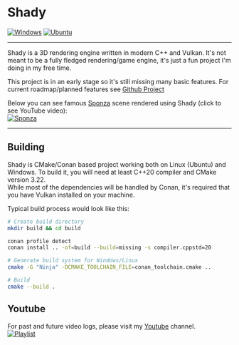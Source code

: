 # Shady
[![Windows](https://github.com/JacobDomagala/Shady/actions/workflows/windows.yml/badge.svg?branch=master)](https://github.com/JacobDomagala/Shady/actions/workflows/windows.yml?query=branch%3Amaster)
[![Ubuntu](https://github.com/JacobDomagala/Shady/actions/workflows/ubuntu.yml/badge.svg?branch=master)](https://github.com/JacobDomagala/Shady/actions/workflows/ubuntu.yml?query=branch%3Amaster)

------------------------------------------------------------

Shady is a 3D rendering engine written in modern C++ and Vulkan. It's not meant to be a fully fledged rendering/game engine, it's just a fun project I'm doing in my free time. </br>

This project is in an early stage so it's still missing many basic features. For current roadmap/planned features see [Github Project](https://github.com/users/JacobDomagala/projects/3/views/1) </br>

Below you can see famous [Sponza](https://en.wikipedia.org/wiki/Sponza_Palace) scene rendered using Shady (click to see YouTube video): <br>
[![Sponza](https://github.com/JacobDomagala/Shady/wiki/Youtube.png)](https://www.youtube.com/watch?v=LZlHqkR0CQ0)

------------------------------------------------------------
## Building

Shady is CMake/Conan based project working both on Linux (Ubuntu) and Windows. To build it, you will need at least C++20 compiler and CMake version 3.22. </br>
While most of the dependencies will be handled by Conan, it's required that you have Vulkan installed on your machine.

Typical build process would look like this:
```bash
# Create build directory
mkdir build && cd build

conan profile detect
conan install .. -of=build --build=missing -s compiler.cppstd=20

# Generate build system for Windows/Linux
cmake -G "Ninja" -DCMAKE_TOOLCHAIN_FILE=conan_toolchain.cmake ..

# Build
cmake --build .
```

## Youtube
For past and future video logs, please visit my [Youtube](https://www.youtube.com/@Jacob.Domagala) channel. <br>
[![Playlist](https://img.youtube.com/vi/LZlHqkR0CQ0/0.jpg)](https://www.youtube.com/watch?v=LZlHqkR0CQ0&list=PLRLVUsGGaSH8GcSjxOiAQBRWuFpVtWVOp "YouTube Playlist")

